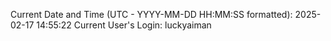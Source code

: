 Current Date and Time (UTC - YYYY-MM-DD HH:MM:SS formatted): 2025-02-17 14:55:22
Current User's Login: luckyaiman
